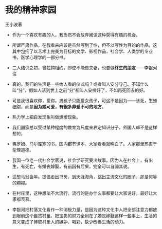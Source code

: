 # 我的精神家园

王小波著

* 作为一个喜欢有趣的人，我当然不会放弃阅读这种获得有趣的机会。

* 所谓严肃作品，在我看来应该是虽然写到了性，但不以写性为目的的作品。这其中包括了以艺术上完美为目标的文学、影视作品，社会学、人类学的专业书，医学心理学的一部分书。

* 二人结识之初，曾拉钩相约，即使不能做夫妻，也要做**终生的朋友**——李银河注

* 真的，我们的生活是一些给人看的仪式吗？或者叫人安分守己。不知什么叫“分”，假如人活到世上之前“分”都叫人安排好了，不如再死回去的好。

* 可是我很喜欢你，爱你。男孩子只能爱女孩子，可这不是因为——该死，生殖细胞，而是**因为她可爱，有很多非爱不可的地方**。

* 热力学上把自发现象叫做熵增现象。

* 我们国家总以受过某种程度的教育为尺度来界定知识分子，外国人却不是这样想的。

* 弗罗姆、马尔库塞的书，国内都有译本，大家看看就明白了。人家那里热衷于伦理道德。

* 我国一位老一代社会学家说，社会学研究要出故事。因为人在社会上，有出生，有死亡，有婚丧嫁娶，有前因有后果，完全可以自圆其说。

* 遥想马翁当年，提倡走出书房，到天涯海角，跳出主流文化的圈子，那是何等的胸襟。

* 在村庄里，这种想法不大流行，流行的是办什么事都要让大家说好，最好让大家都羡慕。

* 李银河把村落文化看作一种消极力量，是因为这种文化中人把全部注意力都放到眼前这个自然村里，把宝贵的财力全用在了婚丧嫁娶这样一些事上，生活的意义变成了博取村里人的嫉妒、喝彩，缺少改善生活的动力。